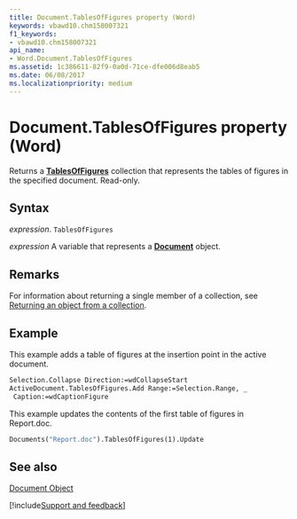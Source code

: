 ```yaml
---
title: Document.TablesOfFigures property (Word)
keywords: vbawd10.chm158007321
f1_keywords:
- vbawd10.chm158007321
api_name:
- Word.Document.TablesOfFigures
ms.assetid: 1c386611-82f9-0a0d-71ce-dfe006d8eab5
ms.date: 06/08/2017
ms.localizationpriority: medium
---
```



# Document.TablesOfFigures property (Word)

Returns a **[TablesOfFigures](Word.Document.TablesOfFigures.md)** collection that represents the tables of figures in the specified document. Read-only.


## Syntax

_expression_. `TablesOfFigures`

_expression_ A variable that represents a **[Document](Word.Document.md)** object.


## Remarks

For information about returning a single member of a collection, see [Returning an object from a collection](../word/Concepts/Miscellaneous/returning-an-object-from-a-collection-word.md).


## Example

This example adds a table of figures at the insertion point in the active document.


```vb
Selection.Collapse Direction:=wdCollapseStart 
ActiveDocument.TablesOfFigures.Add Range:=Selection.Range, _ 
 Caption:=wdCaptionFigure
```

This example updates the contents of the first table of figures in Report.doc.




```vb
Documents("Report.doc").TablesOfFigures(1).Update
```


## See also


[Document Object](Word.Document.md)

[!include[Support and feedback](~/includes/feedback-boilerplate.md)]